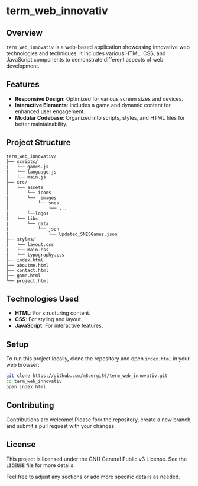 # term_web_innovativ

## Overview

`term_web_innovativ` is a web-based application showcasing innovative web technologies and techniques. It includes various HTML, CSS, and JavaScript components to demonstrate different aspects of web development.

## Features

- **Responsive Design**: Optimized for various screen sizes and devices.
- **Interactive Elements**: Includes a game and dynamic content for enhanced user engagement.
- **Modular Codebase**: Organized into scripts, styles, and HTML files for better maintainability.

## Project Structure

```
term_web_innovativ/
├── scripts/
|   └── games.js
|   └── language.js
│   └── main.js
├── src/
│   └── assets
│       └── icons
|       └──  images
│           └── snes
│               └── ...
|       └──logos
|   └── libs
|       └── data
|           └── json
|               └── Updated_SNESGames.json
├── styles/
│   └── layout.css
|   └── main.css
|   └── typography.css
├── index.html
├── aboutme.html
├── contact.html
├── game.html
└── project.html
```

## Technologies Used

- **HTML**: For structuring content.
- **CSS**: For styling and layout.
- **JavaScript**: For interactive features.

## Setup

To run this project locally, clone the repository and open `index.html` in your web browser:

```sh
git clone https://github.com/mBuergi86/term_web_innovativ.git
cd term_web_innovativ
open index.html
```

## Contributing

Contributions are welcome! Please fork the repository, create a new branch, and submit a pull request with your changes.

## License

This project is licensed under the GNU General Public v3 License. See the `LICENSE` file for more details.

Feel free to adjust any sections or add more specific details as needed.
